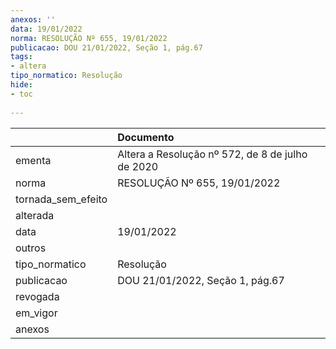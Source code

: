 ```yaml
---
anexos: ''
data: 19/01/2022
norma: RESOLUÇÃO Nº 655, 19/01/2022
publicacao: DOU 21/01/2022, Seção 1, pág.67
tags:
- altera
tipo_normatico: Resolução
hide: 
- toc 
 
---
```


|                    | Documento                                        |
|:-------------------|:-------------------------------------------------|
| ementa             | Altera a Resolução nº 572, de 8 de julho de 2020 |
| norma              | RESOLUÇÃO Nº 655, 19/01/2022                     |
| tornada_sem_efeito |                                                  |
| alterada           |                                                  |
| data               | 19/01/2022                                       |
| outros             |                                                  |
| tipo_normatico     | Resolução                                        |
| publicacao         | DOU 21/01/2022, Seção 1, pág.67                  |
| revogada           |                                                  |
| em_vigor           |                                                  |
| anexos             |                                                  |